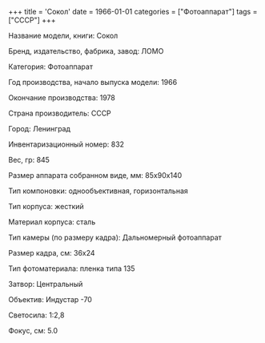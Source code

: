 +++
title = 'Сокол'
date = 1966-01-01
categories = ["Фотоаппарат"]
tags = ["СССР"]
+++

Название модели, книги: Сокол

Бренд, издательство, фабрика, завод: ЛОМО

Категория: Фотоаппарат

Год производства, начало выпуска модели: 1966

Окончание производства: 1978

Страна производитель: СССР

Город: Ленинград

Инвентаризационный номер: 832

Вес, гр: 845

Размер аппарата  собранном виде, мм: 85х90х140

Тип компоновки: однообъективная, горизонтальная

Тип корпуса: жесткий

Материал корпуса: сталь

Тип камеры (по размеру кадра): Дальномерный фотоаппарат

Размер кадра, см: 36х24

Тип фотоматериала: пленка типа 135

Затвор: Центральный

Объектив: Индустар -70

Светосила: 1:2,8

Фокус, см: 5.0

